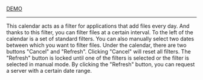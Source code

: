 [DEMO](https://yaroslavmakarov.github.io/brighta-test-project/)
___
This calendar acts as a filter for applications that add files every day. And thanks to this filter, you can filter files at a certain interval.
To the left of the calendar is a set of standard filters. You can also manually select two dates between which you want to filter files.
Under the calendar, there are two buttons "Cancel" and "Refresh".
Clicking "Cancel" will reset all filters. The "Refresh" button is locked until one of the filters is selected or the filter is selected in manual mode. By clicking the "Refresh" button, you can request a server with a certain date range.
